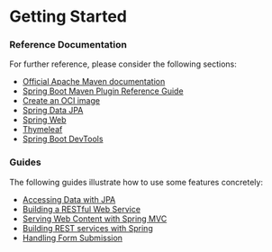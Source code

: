 # Getting Started

### Reference Documentation
For further reference, please consider the following sections:

* [Official Apache Maven documentation](https://maven.apache.org/guides/index.html)
* [Spring Boot Maven Plugin Reference Guide](https://docs.spring.io/spring-boot/docs/3.1.0/maven-plugin/reference/html/)
* [Create an OCI image](https://docs.spring.io/spring-boot/docs/3.1.0/maven-plugin/reference/html/#build-image)
* [Spring Data JPA](https://docs.spring.io/spring-boot/docs/3.1.0/reference/htmlsingle/#data.sql.jpa-and-spring-data)
* [Spring Web](https://docs.spring.io/spring-boot/docs/3.1.0/reference/htmlsingle/#web)
* [Thymeleaf](https://docs.spring.io/spring-boot/docs/3.1.0/reference/htmlsingle/#web.servlet.spring-mvc.template-engines)
* [Spring Boot DevTools](https://docs.spring.io/spring-boot/docs/3.1.0/reference/htmlsingle/#using.devtools)

### Guides
The following guides illustrate how to use some features concretely:

* [Accessing Data with JPA](https://spring.io/guides/gs/accessing-data-jpa/)
* [Building a RESTful Web Service](https://spring.io/guides/gs/rest-service/)
* [Serving Web Content with Spring MVC](https://spring.io/guides/gs/serving-web-content/)
* [Building REST services with Spring](https://spring.io/guides/tutorials/rest/)
* [Handling Form Submission](https://spring.io/guides/gs/handling-form-submission/)

